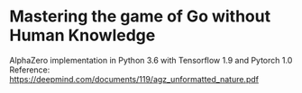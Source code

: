 # Mastering the game of Go without Human Knowledge
AlphaZero implementation in Python 3.6 with Tensorflow 1.9 and Pytorch 1.0 
Reference: https://deepmind.com/documents/119/agz_unformatted_nature.pdf
